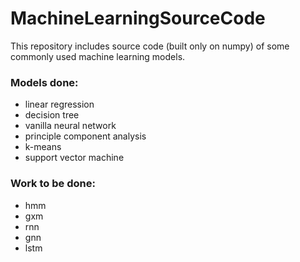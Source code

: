 # MachineLearningSourceCode
This repository includes source code (built only on numpy) of some commonly used machine learning models.


### Models done:
* linear regression
* decision tree
* vanilla neural network
* principle component analysis
* k-means
* support vector machine

### Work to be done:
* hmm
* gxm
* rnn
* gnn
* lstm
